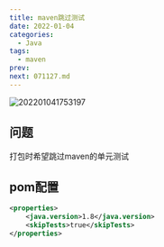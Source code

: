 ```yaml
---
title: maven跳过测试
date: 2022-01-04
categories:
  - Java
tags:
  - maven
prev: 
next: 071127.md
---
```


![202201041753197](https://gitee.com/snowyan/image/raw/master/2022/202201041753197.png)

<!-- more -->

## 问题

打包时希望跳过maven的单元测试

## pom配置

```xml
<properties>
    <java.version>1.8</java.version>
    <skipTests>true</skipTests>
</properties>
```



